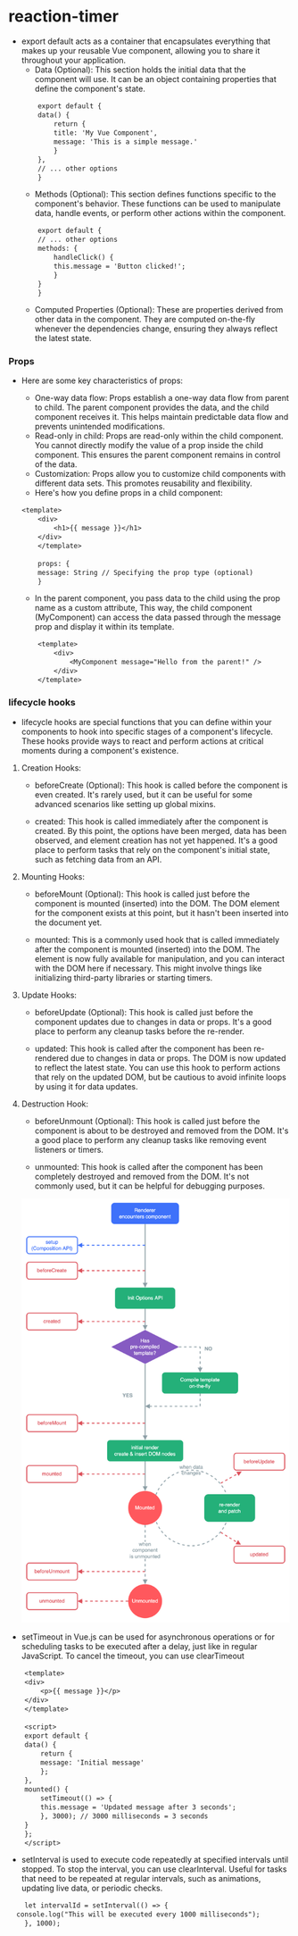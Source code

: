  # reaction-timer

<!--## Project setup
```
npm install
```

### Compiles and hot-reloads for development
```
npm run serve
```

### Compiles and minifies for production
```
npm run build
```

### Customize configuration
See [Configuration Reference](https://cli.vuejs.org/config/). -->

* export default acts as a container that encapsulates everything that makes up your reusable Vue component, allowing you to share it throughout your application.
    * Data (Optional): This section holds the initial data that the component will use. It can be an object     containing properties that define the component's state.
    ```
        export default {
        data() {
            return {
            title: 'My Vue Component',
            message: 'This is a simple message.'
            }
        },
        // ... other options
        }

    ```
    * Methods (Optional): This section defines functions specific to the component's behavior. These functions can be used to manipulate data, handle events, or perform other actions within the component.
    ```
        export default {
        // ... other options
        methods: {
            handleClick() {
            this.message = 'Button clicked!';
            }
        }
        }

    ```
    * Computed Properties (Optional): These are properties derived from other data in the component. They are computed on-the-fly whenever the dependencies change, ensuring they always reflect the latest state.

### Props
* Here are some key characteristics of props:

    * One-way data flow: Props establish a one-way data flow from parent to child. The parent component provides the data, and the child component receives it. This helps maintain predictable data flow and prevents unintended modifications.
    * Read-only in child: Props are read-only within the child component. You cannot directly modify the value of a prop inside the child component. This ensures the parent component remains in control of the data.
    * Customization: Props allow you to customize child components with different data sets. This promotes reusability and flexibility.
    * Here's how you define props in a child component:
    ```
    <template>
        <div>
            <h1>{{ message }}</h1>
        </div>
        </template>

        props: {
        message: String // Specifying the prop type (optional)
        }
    ```
    * In the parent component, you pass data to the child using the prop name as a custom attribute, This way, the child component (MyComponent) can access the data passed through the message prop and display it within its template.
    ```
        <template>
            <div>
                <MyComponent message="Hello from the parent!" />
            </div>
        </template>
    ```

### lifecycle hooks
*  lifecycle hooks are special functions that you can define within your components to hook into specific stages of a component's lifecycle. These hooks provide ways to react and perform actions at critical moments during a component's existence.
1. Creation Hooks:

    * beforeCreate (Optional): This hook is called before the component is even created. It's rarely used, but it can be useful for some advanced scenarios like setting up global mixins.

    * created: This hook is called immediately after the component is created. By this point, the options have been merged, data has been observed, and element creation has not yet happened. It's a good place to perform tasks that rely on the component's initial state, such as fetching data from an API.
2. Mounting Hooks:

    * beforeMount (Optional): This hook is called just before the component is mounted (inserted) into the DOM. The DOM element for the component exists at this point, but it hasn't been inserted into the document yet.

    * mounted: This is a commonly used hook that is called immediately after the component is mounted (inserted) into the DOM. The element is now fully available for manipulation, and you can interact with the DOM here if necessary. This might involve things like initializing third-party libraries or starting timers.
3. Update Hooks:

    * beforeUpdate (Optional): This hook is called just before the component updates due to changes in data or props. It's a good place to perform any cleanup tasks before the re-render.

    * updated: This hook is called after the component has been re-rendered due to changes in data or props. The DOM is now updated to reflect the latest state. You can use this hook to perform actions that rely on the updated DOM, but be cautious to avoid infinite loops by using it for data updates.
4. Destruction Hook:

    * beforeUnmount (Optional): This hook is called just before the component is about to be destroyed and removed from the DOM. It's a good place to perform any cleanup tasks like removing event listeners or timers.

    * unmounted: This hook is called after the component has been completely destroyed and removed from the DOM. It's not commonly used, but it can be helpful for debugging purposes.

    ![lifecycle hooks](lifecycle.MuZLBFAS.png)

* setTimeout in Vue.js can be used for asynchronous operations or for scheduling tasks to be executed after a delay, just like in regular JavaScript. To cancel the timeout, you can use clearTimeout

```
    <template>
    <div>
        <p>{{ message }}</p>
    </div>
    </template>

    <script>
    export default {
    data() {
        return {
        message: 'Initial message'
        };
    },
    mounted() {
        setTimeout(() => {
        this.message = 'Updated message after 3 seconds';
        }, 3000); // 3000 milliseconds = 3 seconds
    }
    };
    </script>

```

* setInterval is used to execute code repeatedly at specified intervals until stopped. To stop the interval, you can use clearInterval. Useful for tasks that need to be repeated at regular intervals, such as animations, updating live data, or periodic checks.
```
    let intervalId = setInterval(() => {
  console.log("This will be executed every 1000 milliseconds");
    }, 1000);
```
